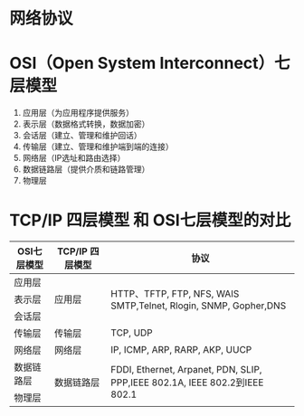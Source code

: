 # 网络协议

# OSI（Open System Interconnect）七层模型
1. 应用层（为应用程序提供服务）
2. 表示层（数据格式转换，数据加密）
3. 会话层（建立、管理和维护回话）
4. 传输层（建立、管理和维护端到端的连接）
5. 网络层（IP选址和路由选择）
6. 数据链路层（提供介质和链路管理）
7. 物理层


# TCP/IP 四层模型 和 OSI七层模型的对比

<table>
    <th>OSI七层模型</th>
    <th>TCP/IP 四层模型</th>
    <th>协议</th>
    <tbody>
        <tr>
            <td>应用层</td>
            <td rowspan='3'>应用层</td>
            <td rowspan='3'>HTTP、TFTP, FTP, NFS, WAIS<br>SMTP,Telnet, 
            Rlogin, SNMP, Gopher,DNS</td>
        </tr>
        <tr>
            <td>表示层</td>
        </tr>
        <tr>
             <td>会话层</td>
        </tr>
        <tr>
             <td>传输层</td>
             <td>传输层</td>
             <td>TCP, UDP</td>
        </tr>
        <tr>
             <td>网络层</td>
             <td>网络层</td>
             <td>IP, ICMP, ARP, RARP, AKP, UUCP</td>
        </tr>
        <tr>
            <td>数据链路层</td>
            <td rowspan='2'>数据链路层</td>
            <td rowspan='2'>FDDI, Ethernet, Arpanet, PDN, SLIP, PPP,IEEE 802.1A, IEEE 802.2到IEEE 802.1</td>
        </tr>
        <tr>
             <td>物理层</td>
        </tr>
    </tbody>
</table>


